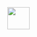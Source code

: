 <p align="center">
  <img width="50" height="50" src="https://github.com/user-attachments/assets/52db1990-8fad-41a0-8433-7c3a7a62aa22">
</p>
